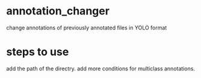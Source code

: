 # annotation_changer
change annotations of previously annotated files in YOLO format

# steps to use
add the path of the directry.
add more conditions for multiclass annotations.

